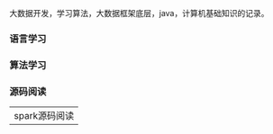 
大数据开发，学习算法，大数据框架底层，java，计算机基础知识的记录。

### 语言学习



### 算法学习



### 源码阅读

<table><tr>

<td valign="top">
spark源码阅读
</td>
